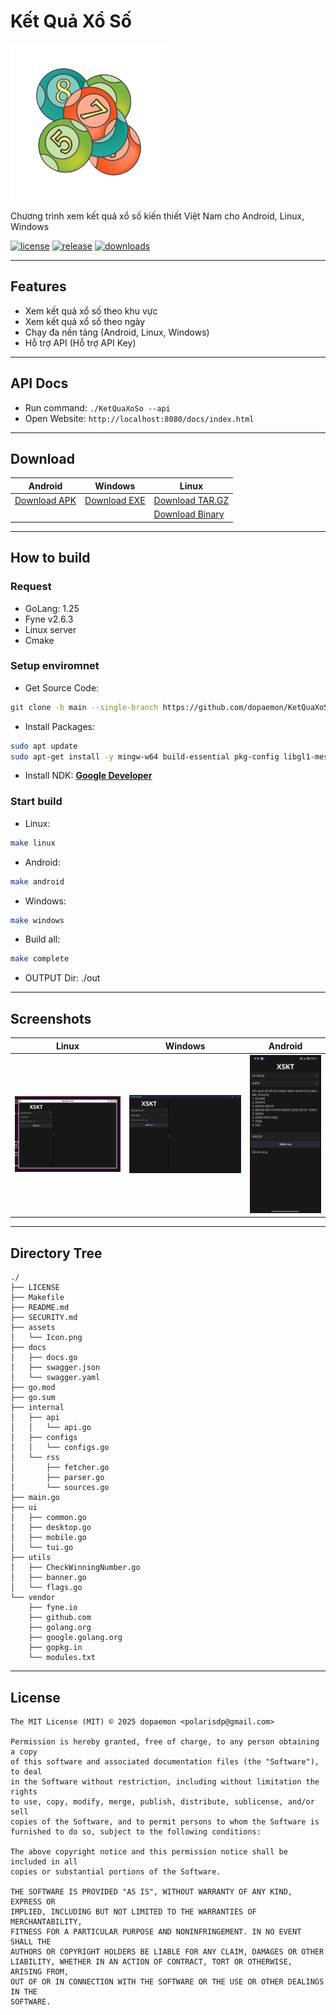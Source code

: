 # Kết Quả Xổ Số

<img src="./assets/Icon.png" alt="KetQuaXoSo Icon" width="250"/>

Chương trình xem kết quả xổ số kiến thiết Việt Nam cho Android, Linux, Windows

[![license](https://img.shields.io/github/license/dopaemon/KetQuaXoSo)](./LICENSE)
[![release](https://img.shields.io/github/v/release/dopaemon/KetQuaXoSo)](https://github.com/dopaemon/KetQuaXoSo/releases/latest)
[![downloads](https://img.shields.io/github/downloads/dopaemon/KetQuaXoSo/total)](https://github.com/dopaemon/KetQuaXoSo/releases/latest)

---

## Features

- Xem kết quả xổ số theo khu vực
- Xem kết quả xổ số theo ngày
- Chạy đa nền tảng (Android, Linux, Windows)
- Hỗ trợ API (Hỗ trợ API Key)
---

## API Docs
- Run command: `./KetQuaXoSo --api`
- Open Website: `http://localhost:8080/docs/index.html`

---
## Download

| Android | Windows | Linux |
| ------- | ------- | ----- |
| [Download APK](https://github.com/dopaemon/KetQuaXoSo/releases/latest/download/KetQuaXoSo-android-universal.apk) | [Download EXE](https://github.com/dopaemon/KetQuaXoSo/releases/latest/download/KetQuaXoSo-windows-amd64.exe) | [Download TAR.GZ](https://github.com/dopaemon/KetQuaXoSo/releases/latest/download/KetQuaXoSo.tar.gz) |
|         |         | [Download Binary](https://github.com/dopaemon/KetQuaXoSo/releases/latest/download/KetQuaXoSo-linux-amd64) |

---

## How to build
### Request
- GoLang: 1.25
- Fyne v2.6.3
- Linux server
- Cmake

### Setup enviromnet
- Get Source Code:
```bash
git clone -b main --single-branch https://github.com/dopaemon/KetQuaXoSo.git
```
- Install Packages:
```bash
sudo apt update
sudo apt-get install -y mingw-w64 build-essential pkg-config libgl1-mesa-dev xorg-dev libx11-dev gcc-aarch64-linux-gnu
```
- Install NDK: [**Google Developer**](https://developer.android.com/ndk/downloads)

### Start build
- Linux:
```bash
make linux
```
- Android:
```bash
make android
```
- Windows:
```bash
make windows
```
- Build all:
```bash
make complete
```
- OUTPUT Dir: ./out

---

## Screenshots

| Linux | Windows | Android |
| ----- | ------- | ------- |
| <img src="./assets/Screenshot2025-09-08164807.png" alt="Linux Screenshot" width="250"/> | <img src="./assets/Screenshot2025-09-08164907.png" alt="Windows Screenshot" width="250"/> | <img src="./assets/Screenshot_2025-09-08-16-41-27-083_com.dopaemon.ketquaxoso.jpg" alt="Android Screenshot" width="150"/> |

---

## Directory Tree
```text
./
├── LICENSE
├── Makefile
├── README.md
├── SECURITY.md
├── assets
│   └── Icon.png
├── docs
│   ├── docs.go
│   ├── swagger.json
│   └── swagger.yaml
├── go.mod
├── go.sum
├── internal
│   ├── api
│   │   └── api.go
│   ├── configs
│   │   └── configs.go
│   └── rss
│       ├── fetcher.go
│       ├── parser.go
│       └── sources.go
├── main.go
├── ui
│   ├── common.go
│   ├── desktop.go
│   ├── mobile.go
│   └── tui.go
├── utils
│   ├── CheckWinningNumber.go
│   ├── banner.go
│   └── flags.go
└── vendor
    ├── fyne.io
    ├── github.com
    ├── golang.org
    ├── google.golang.org
    ├── gopkg.in
    └── modules.txt
```

---

## License
```MIT
The MIT License (MIT) © 2025 dopaemon <polarisdp@gmail.com>

Permission is hereby granted, free of charge, to any person obtaining a copy
of this software and associated documentation files (the "Software"), to deal
in the Software without restriction, including without limitation the rights
to use, copy, modify, merge, publish, distribute, sublicense, and/or sell
copies of the Software, and to permit persons to whom the Software is
furnished to do so, subject to the following conditions:

The above copyright notice and this permission notice shall be included in all
copies or substantial portions of the Software.

THE SOFTWARE IS PROVIDED "AS IS", WITHOUT WARRANTY OF ANY KIND, EXPRESS OR
IMPLIED, INCLUDING BUT NOT LIMITED TO THE WARRANTIES OF MERCHANTABILITY,
FITNESS FOR A PARTICULAR PURPOSE AND NONINFRINGEMENT. IN NO EVENT SHALL THE
AUTHORS OR COPYRIGHT HOLDERS BE LIABLE FOR ANY CLAIM, DAMAGES OR OTHER
LIABILITY, WHETHER IN AN ACTION OF CONTRACT, TORT OR OTHERWISE, ARISING FROM,
OUT OF OR IN CONNECTION WITH THE SOFTWARE OR THE USE OR OTHER DEALINGS IN THE
SOFTWARE.
```
